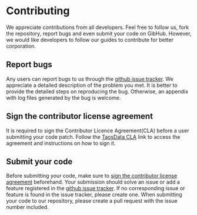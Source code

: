 # Contributing

We appreciate contributions from all developers. Feel free to follow us, fork the repository, report bugs and even submit your code on GibHub. However, we would like developers to follow our guides to contribute for better corporation. 

## Report bugs

Any users can report bugs to us through the [github issue tracker](https://github.com/taosdata/TDengine/issues). We appreciate a detailed description of the problem you met. It is better to provide the detailed steps on reproducing the bug. Otherwise, an appendix with log files generated by the bug is welcome.

## Sign the contributor license agreement

It is required to sign the Contributor Licence Agreement(CLA) before a user submitting your code patch. Follow the [TaosData CLA](https://www.taosdata.com/en/contributor/) link to access the agreement and instructions on how to sign it. 

## Submit your code

Before submitting your code, make sure to [sign the contributor license agreement](#sign-the-contributor-license-agreement) beforehand. Your submission should solve an issue or add a feature registered in the [github issue tracker](https://github.com/taosdata/TDengine/issues). If no corresponding issue or feature is found in the issue tracker, please create one. When submitting your code to our repository, please create a pull request with the issue number included.

